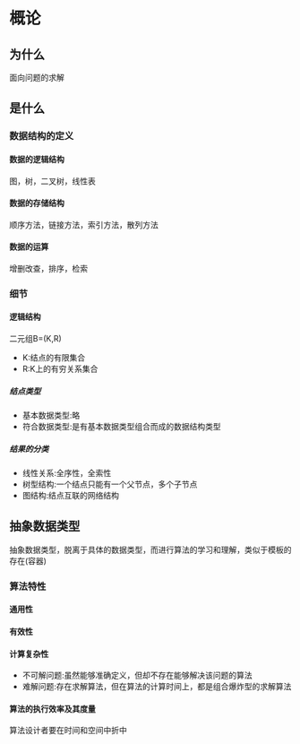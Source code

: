 # 概论
## 为什么
面向问题的求解
## 是什么
### 数据结构的定义
#### 数据的逻辑结构
图，树，二叉树，线性表
#### 数据的存储结构
顺序方法，链接方法，索引方法，散列方法
#### 数据的运算
增删改查，排序，检索
### 细节
#### 逻辑结构
二元组B=(K,R)<br/>
* K:结点的有限集合
* R:K上的有穷关系集合
##### 结点类型
* 基本数据类型:略
* 符合数据类型:是有基本数据类型组合而成的数据结构类型
##### 结果的分类
* 线性关系:全序性，全索性
* 树型结构:一个结点只能有一个父节点，多个子节点
* 图结构:结点互联的网络结构
## 抽象数据类型
抽象数据类型，脱离于具体的数据类型，而进行算法的学习和理解，类似于模板的存在(容器)
### 算法特性
#### 通用性
#### 有效性
#### 计算复杂性
* 不可解问题:虽然能够准确定义，但却不存在能够解决该问题的算法
* 难解问题:存在求解算法，但在算法的计算时间上，都是组合爆炸型的求解算法
#### 算法的执行效率及其度量
算法设计者要在时间和空间中折中
